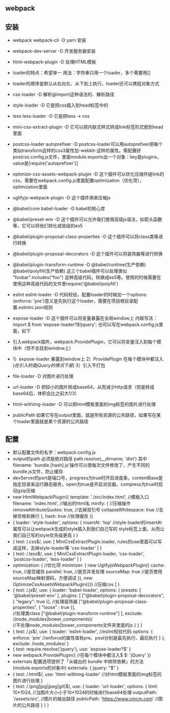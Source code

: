## webpack 

## 安装
- webpack webpack-cli -D  yarn 安装
- webpack-dev-server -D 开发服务器安装
- html-webpack-plugin -D 处理HTML模板

- loader的特点：希望单一   用法：字符串只用一个loader，多个需要用[]
- loader的顺序是默认从右向左、从下到上执行，loader还可以携程对象方式
- css-loader -D 解析@import这种语法的、解析路径
- style-loader -D 它是把css插入到head标签中的
- less less-loader -D 它是把less -> css
- mini-css-extract-plugin -D 它可以把内联式样式转成link标签形式嵌到head里面
- postcss-loader autoprefixer -D    postcss-loader可以用autoprefixer把每个类似transform这样的css3属性加-webkit-这样的属性。需配置好postcss.config.js文件，里面module.exports出一个对象：key是plugins，value是[require('autoprefixer')]
- optimize-css-assets-webpack-plugin -D     这个插件可以优化压缩外链link的css，需要在webpack.config.js里面配置optimization（优化项），optimization里面
- uglifyjs-webpack-plugin -D    这个插件用来压缩js
- @babel/core babel-loader -D    babel的核心库
- @babel/preset-env -D     这个插件可以允许我们使用高级js语法，如箭头函数等，它可以将他们转化成低级的es5
- @babel/plugin-proposal-class-properties -D   这个插件可以将class类等进行转换
- @babel/plugin-proposal-decorators -D  这个插件可以将装饰器等进行转换
- @babel/plugin-transform-runtime -D    @babel/runtime(生产依赖)    @babel/polyfill(生产依赖)   这三个babel插件可以处理类似 "foobar".includes("foo") 这种高级代码，转换成es5等。使用的时候需要在使用这种高级代码的文件里require('@babel/polyfill')
- eslint eslint-loader -D   代码校验，配置loader的时候加一个options:{enforce: 'pre'}意义是先执行这个loader，需要在项目根目录配置.eslintrc.json规则
- expose-loader -D  这个插件可以将变量暴露在全局window上  内联写法：import $ from 'expose-loader?$!jquery';     也可以写在webpack.config.js里面，如下
- 引入webpack插件，webpack.ProvidePlugin，它可以将变量注入到每个模块中（但不会挂到window上）
-   1）expose-loader 暴露到window上
    2）ProvidePlugin 在每个模块中都注入$(在引入的是jQuery的情况下是$)
    3）引入不打包
- file-loader -D    对图片进行处理
- url-loader -D     把较小的图片转成base64，从而减少http请求（但是转成base64后，体积会比之前大1/3）
- html-withimg-loader -D    可以把html模板里面的img标签的图片进行处理
- publicPath 如果它写在output里面，就是所有资源的公共路径，如果写在某个loader里面就是某个资源的公共路径

## 配置
- 默认配置文件的名字：webpack.config.js
- output的path 必须是绝对路径 path.resolve(__dirname, 'dist') 其中filename: 'bundle.[hash].js'操作可以使每次文件修改了，产生不同的bundle.js文件，防止缓存
- devServer的port是端口号，progress为true时开启进度条，contentBase是指定目录来运行静态服务，open为true是开启浏览器，compress为true时启动gzip压缩
- new HtmlWebpackPlugin({
            template: './src/index.html',   //模板入口
            filename: 'index.html',     //输出的html名
            minify: {   //压缩操作
                removeAttributeQuotes: true,    //去掉双引号
                collapseWhitespace: true    //去掉空格和换行
            },
            hash: true  //处理缓存
        })
-   {
        loader: 'style-loader',
        options: {
            insertAt: 'top'     //style-loader的insertAt属性可以让webpack生成的style插入到我们自己写的                        style标签上面，从而让我们自己写的style优先级更高
        }
    }
-   {
        test: /\.css$/,
        use: [
            MiniCssExtractPlugin.loader,    rules的use里面可以写成这样，去掉style-loader等
            'css-loader'
        ]
    }
-   {
        test: /\.less$/,
        use: [
            MiniCssExtractPlugin.loader,
            'css-loader',
            'postcss-loader',
            'less-loader'
        ]
    }
-   optimization: {     //优化项
        minimizer: [
            new UglifyjsWebpackPlugin({
                cache: true,    //是否缓存
                parallel: true,     //是否并发处理
                sourceMap: true     //是否使用sourceMap映射源码，方便调试
            }),
            new OptimizeCssAssetsWebpackPlugin({})  //压缩css
        ]
    }
-   {
        test: /.js$/,
        use: {
            loader: 'babel-loader',
            options: {
                presets: [
                    '@babel/preset-env'
                ],
                plugins: [
                    ["@babel/plugin-proposal-decorators", { "legacy": true }],  //处理装饰器
                    ["@babel/plugin-proposal-class-properties", { "loose" : true }],     
                    //处理类class
                    ["@babel/plugin-transform-runtime"]
                ],
                exclude: /(node_modules|bower_components)/      
                //不处理node_modules|bower_components文件夹里面的js
            }
        }
    }
-   {
        test: /.js$/,
        use: {
            loader: 'eslint-loader',    //eslint校验代码
            options: {
                enforce: 'pre'  //enforce的属性值有pre、post分别是最先执行、最后执行
            }
        },
        exclude: /node_modules/
    }
-   {
        test: require.resolve('jquery'),
        use: 'expose-loader?$'
    }
-   new webpack.ProvidePlugin({     //在每个模块中都注入$
        $: 'jQuery'
    })
-   externals 配置选项提供了「从输出的 bundle 中排除依赖」的方法(module.exports的对象中)
    externals: {
        jquery: "$"
    }
-   {
        test: /.html$/,
        use: 'html-withimg-loader'  //对html模板里面的img标签的图片进行处理
    }
-   {
        test: /.(png|jpg|jpeg|git)$/,
        use: {
            loader: 'url-loader',
            options: {
                limit: 10*1024,   //当图片大小小于10\*1024的时候进行base64处理
                outputPath: '/assets/src',      //图片的输出路径
                publicPath: 'https://www.cmcm.com'     //图片的公共路径
            }
        }
    }